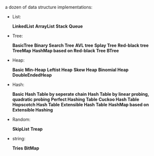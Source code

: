 a dozen of data structure implementations:

* List: </p>
**LinkedList**
**ArrayList** 
**Stack**
**Queue**

* Tree: </p>
**BasicTree**
**Binary Search Tree**
**AVL tree**
**Splay Tree**
**Red-black tree**
**TreeMap**
**HashMap based on Red-black Tree**
**BTree**

* Heap: </p>
**Basic Min-Heap**
**Leftist Heap**
**Skew Heap**
**Binomial Heap**
**DoubleEndedHeap**

* Hash: </p>
**Basic Hash Table by seperate chain**
**Hash Table by linear probing, quadratic probing**
**Perfect Hashing Table**
**Cuckoo Hash Table**
**Hopscotch Hash Table**
**Extensible Hash Table**
**HashMap based on Extensible Hashing**

* Random: </p>
**SkipList**
**Treap**

* string: </p>
**Tries**
**BitMap**
